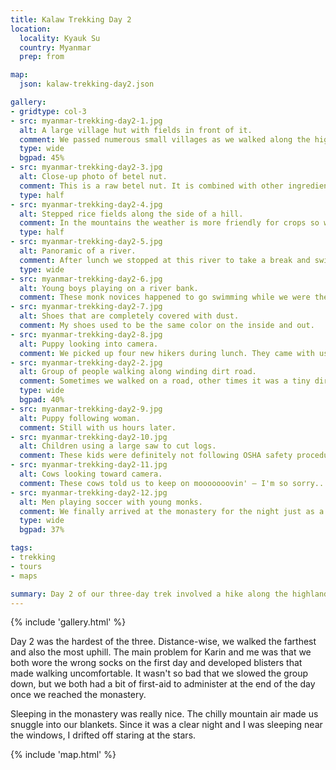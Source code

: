 ```yaml
---
title: Kalaw Trekking Day 2
location:
  locality: Kyauk Su
  country: Myanmar
  prep: from

map:
  json: kalaw-trekking-day2.json

gallery:
- gridtype: col-3
- src: myanmar-trekking-day2-1.jpg
  alt: A large village hut with fields in front of it.
  comment: We passed numerous small villages as we walked along the highlands. This village was called Mango Tree.
  type: wide
  bgpad: 45%
- src: myanmar-trekking-day2-3.jpg
  alt: Close-up photo of betel nut.
  comment: This is a raw betel nut. It is combined with other ingredients and chewed addictively by a huge portion of the population in Myanmar, Laos, and Vietnam.
  type: half
- src: myanmar-trekking-day2-4.jpg
  alt: Stepped rice fields along the side of a hill.
  comment: In the mountains the weather is more friendly for crops so we saw many fields as we had in the afternoon on the first day.
  type: half
- src: myanmar-trekking-day2-5.jpg
  alt: Panoramic of a river.
  comment: After lunch we stopped at this river to take a break and swim. After walking for a day and a half it felt so wonderful and refreshing!
  type: wide
- src: myanmar-trekking-day2-6.jpg
  alt: Young boys playing on a river bank.
  comment: These monk novices happened to go swimming while we were there. It was fun to watch them play.
- src: myanmar-trekking-day2-7.jpg
  alt: Shoes that are completely covered with dust.
  comment: My shoes used to be the same color on the inside and out.
- src: myanmar-trekking-day2-8.jpg
  alt: Puppy looking into camera.
  comment: We picked up four new hikers during lunch. They came with us a very long way.
- src: myanmar-trekking-day2-2.jpg
  alt: Group of people walking along winding dirt road.
  comment: Sometimes we walked on a road, other times it was a tiny dirt path.
  type: wide
  bgpad: 40%
- src: myanmar-trekking-day2-9.jpg
  alt: Puppy following woman.
  comment: Still with us hours later.
- src: myanmar-trekking-day2-10.jpg
  alt: Children using a large saw to cut logs.
  comment: These kids were definitely not following OSHA safety procedures with this saw. I hope they still have all their fingers.
- src: myanmar-trekking-day2-11.jpg
  alt: Cows looking toward camera.
  comment: These cows told us to keep on mooooooovin' — I'm so sorry...
- src: myanmar-trekking-day2-12.jpg
  alt: Men playing soccer with young monks.
  comment: We finally arrived at the monastery for the night just as a soccer game was starting. Some in our group had the energy to play with the kids, but I did not.
  type: wide
  bgpad: 37%

tags:
- trekking
- tours
- maps

summary: Day 2 of our three-day trek involved a hike along the highlands with a nice long break at a swimming hole. We walked over 18km and slept in a Buddhist monastery.
---
```


{% include 'gallery.html' %}

Day 2 was the hardest of the three. Distance-wise, we walked the farthest and also the most uphill. The main problem for Karin and me was that we both wore the wrong socks on the first day and developed blisters that made walking uncomfortable. It wasn't so bad that we slowed the group down, but we both had a bit of first-aid to administer at the end of the day once we reached the monastery.

Sleeping in the monastery was really nice. The chilly mountain air made us snuggle into our blankets. Since it was a clear night and I was sleeping near the windows, I drifted off staring at the stars.

{% include 'map.html' %}
